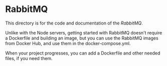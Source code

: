 # RabbitMQ

This directory is for the code and documentation of the _RabbitMQ_.

Unlike with the Node servers, getting started with RabbitMQ doesn't require a Dockerfile and building an image, but you can use the RabbitMQ images from Docker Hub, and use them in the docker-compose.yml.

When your project progresses, you can add a Dockerfile and other needed files, if you need them.
